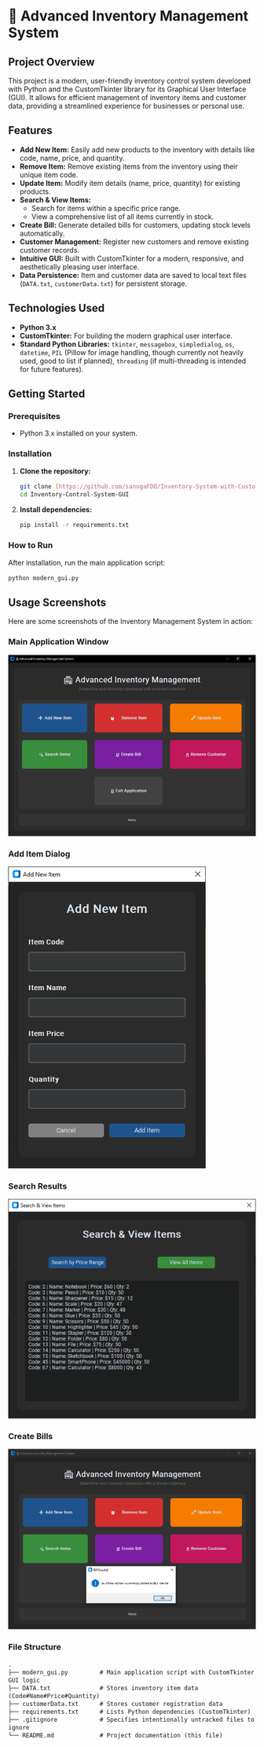 # 🏪 Advanced Inventory Management System

## Project Overview
This project is a modern, user-friendly inventory control system developed with Python and the CustomTkinter library for its Graphical User Interface (GUI). It allows for efficient management of inventory items and customer data, providing a streamlined experience for businesses or personal use.

## Features
-   **Add New Item:** Easily add new products to the inventory with details like code, name, price, and quantity.
-   **Remove Item:** Remove existing items from the inventory using their unique item code.
-   **Update Item:** Modify item details (name, price, quantity) for existing products.
-   **Search & View Items:**
    -   Search for items within a specific price range.
    -   View a comprehensive list of all items currently in stock.
-   **Create Bill:** Generate detailed bills for customers, updating stock levels automatically.
-   **Customer Management:** Register new customers and remove existing customer records.
-   **Intuitive GUI:** Built with CustomTkinter for a modern, responsive, and aesthetically pleasing user interface.
-   **Data Persistence:** Item and customer data are saved to local text files (`DATA.txt`, `customerData.txt`) for persistent storage.

## Technologies Used
-   **Python 3.x**
-   **CustomTkinter:** For building the modern graphical user interface.
-   **Standard Python Libraries:** `tkinter`, `messagebox`, `simpledialog`, `os`, `datetime`, `PIL` (Pillow for image handling, though currently not heavily used, good to list if planned), `threading` (if multi-threading is intended for future features).

## Getting Started

### Prerequisites
-   Python 3.x installed on your system.

### Installation
1.  **Clone the repository:**
    ```bash
    git clone [https://github.com/sanugaFDO/Inventory-System-with-CustomTkinter.git]
    cd Inventory-Control-System-GUI
    ```

2.  **Install dependencies:**
    ```bash
    pip install -r requirements.txt
    ```

### How to Run
After installation, run the main application script:
```bash
python modern_gui.py
```

## Usage Screenshots

Here are some screenshots of the Inventory Management System in action:

### Main Application Window
![Main Application Window](images/main_menu.png)

### Add Item Dialog
![Add Item Dialog](images/add_item_dialog.png)

### Search Results
![Search Results](images/search_results.png)

### Create Bills
![Create Bills](images/bill_create.png)

### File Structure

```
.
├── modern_gui.py         # Main application script with CustomTkinter GUI logic
├── DATA.txt              # Stores inventory item data (Code#Name#Price#Quantity)
├── customerData.txt      # Stores customer registration data
├── requirements.txt      # Lists Python dependencies (CustomTkinter)
├── .gitignore            # Specifies intentionally untracked files to ignore
└── README.md             # Project documentation (this file)

